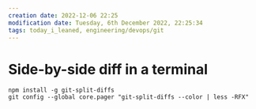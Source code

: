 ```yaml
---
creation date: 2022-12-06 22:25
modification date: Tuesday, 6th December 2022, 22:25:34
tags: today_i_leaned, engineering/devops/git
---
```


# Side-by-side diff in a terminal

```
npm install -g git-split-diffs
git config --global core.pager "git-split-diffs --color | less -RFX"
```